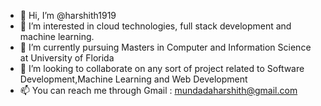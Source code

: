 - 👋 Hi, I’m @harshith1919
- 👀 I’m interested in cloud technologies, full stack development and machine learning.
- 🌱 I’m currently pursuing Masters in Computer and Information Science at University of Florida
- 💞️ I’m looking to collaborate on any sort of project related to Software Development,Machine Learning and Web Development
- 📫 You can reach me through Gmail : mundadaharshith@gmail.com

<!---
harshith1919/harshith1919 is a ✨ special ✨ repository because its `README.md` (this file) appears on your GitHub profile.
You can click the Preview link to take a look at your changes.
--->
